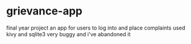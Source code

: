 # grievance-app
final year project
an app for users to log into and place complaints
used kivy and sqlite3
very buggy and i've abandoned it
